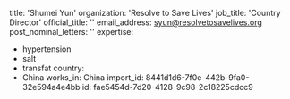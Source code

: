 title: 'Shumei Yun'
organization: 'Resolve to Save Lives'
job_title: 'Country Director'
official_title: ''
email_address: syun@resolvetosavelives.org
post_nominal_letters: ''
expertise:
  - hypertension
  - salt
  - transfat
country:
  - China
works_in: China
import_id: 8441d1d6-7f0e-442b-9fa0-32e594a4e4bb
id: fae5454d-7d20-4128-9c98-2c18225cdcc9
